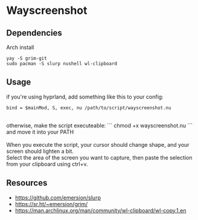 # Wayscreenshot

## Dependencies

Arch install
```
yay -S grim-git
sudo pacman -S slurp nushell wl-clipboard
```

## Usage

if you're using hyprland, add something like this to your config:
```
bind = $mainMod, S, exec, nu /path/to/script/wayscreenshot.nu
```
<br>
otherwise, make the script executeable:
```
chmod +x wayscreenshot.nu
```
and move it into your PATH<br><br>
When you execute the script, your cursor should change shape, and your screen should lighten a bit. <br>Select the area of the screen you want to capture, then paste the selection from your clipboard using ctrl+v.

## Resources

- https://github.com/emersion/slurp
- https://sr.ht/~emersion/grim/
- https://man.archlinux.org/man/community/wl-clipboard/wl-copy.1.en
